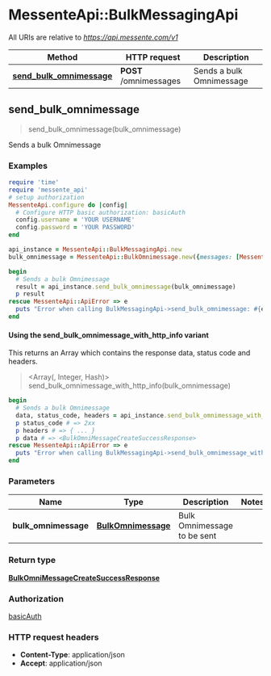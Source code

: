 # MessenteApi::BulkMessagingApi

All URIs are relative to *https://api.messente.com/v1*

| Method | HTTP request | Description |
| ------ | ------------ | ----------- |
| [**send_bulk_omnimessage**](BulkMessagingApi.md#send_bulk_omnimessage) | **POST** /omnimessages | Sends a bulk Omnimessage |


## send_bulk_omnimessage

> <BulkOmniMessageCreateSuccessResponse> send_bulk_omnimessage(bulk_omnimessage)

Sends a bulk Omnimessage

### Examples

```ruby
require 'time'
require 'messente_api'
# setup authorization
MessenteApi.configure do |config|
  # Configure HTTP basic authorization: basicAuth
  config.username = 'YOUR USERNAME'
  config.password = 'YOUR PASSWORD'
end

api_instance = MessenteApi::BulkMessagingApi.new
bulk_omnimessage = MessenteApi::BulkOmnimessage.new({messages: [MessenteApi::Omnimessage.new({to: 'to_example', messages: [MessenteApi::SMS.new({text: 'Hello world!'})]})]}) # BulkOmnimessage | Bulk Omnimessage to be sent

begin
  # Sends a bulk Omnimessage
  result = api_instance.send_bulk_omnimessage(bulk_omnimessage)
  p result
rescue MessenteApi::ApiError => e
  puts "Error when calling BulkMessagingApi->send_bulk_omnimessage: #{e}"
end
```

#### Using the send_bulk_omnimessage_with_http_info variant

This returns an Array which contains the response data, status code and headers.

> <Array(<BulkOmniMessageCreateSuccessResponse>, Integer, Hash)> send_bulk_omnimessage_with_http_info(bulk_omnimessage)

```ruby
begin
  # Sends a bulk Omnimessage
  data, status_code, headers = api_instance.send_bulk_omnimessage_with_http_info(bulk_omnimessage)
  p status_code # => 2xx
  p headers # => { ... }
  p data # => <BulkOmniMessageCreateSuccessResponse>
rescue MessenteApi::ApiError => e
  puts "Error when calling BulkMessagingApi->send_bulk_omnimessage_with_http_info: #{e}"
end
```

### Parameters

| Name | Type | Description | Notes |
| ---- | ---- | ----------- | ----- |
| **bulk_omnimessage** | [**BulkOmnimessage**](BulkOmnimessage.md) | Bulk Omnimessage to be sent |  |

### Return type

[**BulkOmniMessageCreateSuccessResponse**](BulkOmniMessageCreateSuccessResponse.md)

### Authorization

[basicAuth](../README.md#basicAuth)

### HTTP request headers

- **Content-Type**: application/json
- **Accept**: application/json

